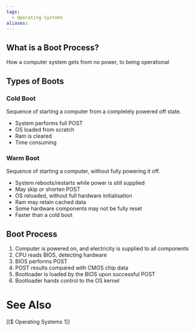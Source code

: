 ```yaml
---
tags:
  - Operating-Systems
aliases:
---
```

## What is a Boot Process?
How a computer system gets from no power, to being operational

## Types of Boots
### Cold Boot
Sequence of starting a computer from a completely powered off state.
- System performs full POST
- OS loaded from scratch
- Ram is cleared
- Time consuming

### Warm Boot
Sequence of starting a computer, without fully powering it off.
- System reboots/restarts while power is still supplied
- May skip or shorten POST
- OS reloaded, without full hardware initialisation
- Ram may retain cached data
- Some hardware components may not be fully reset
- Faster than a cold boot

## Boot Process
1. Computer is powered on, and electricity is supplied to all components
2. CPU reads BIOS, detecting hardware
3. BIOS performs POST
4. POST results compared with CMOS chip data
5. Bootloader is loaded by the BIOS upon successful POST
6. Bootloader hands control to the OS kernel
   
# See Also
[[$ Operating Systems 1]]
